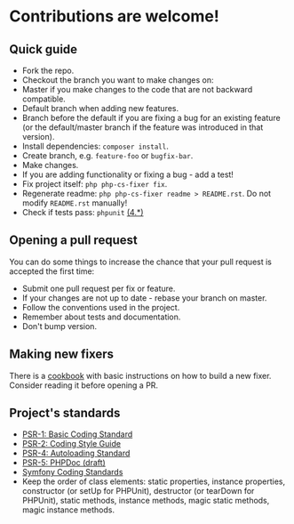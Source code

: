 # Contributions are welcome!

## Quick guide

 * Fork the repo.
 * Checkout the branch you want to make changes on:
  * Master if you make changes to the code that are not backward compatible.
  * Default branch when adding new features.
  * Branch before the default if you are fixing a bug for an existing feature (or the default/master branch if the feature was introduced in that version).
 * Install dependencies: `composer install`.
 * Create branch, e.g. `feature-foo` or `bugfix-bar`.
 * Make changes.
 * If you are adding functionality or fixing a bug - add a test!
 * Fix project itself: `php php-cs-fixer fix`.
 * Regenerate readme: `php php-cs-fixer readme > README.rst`. Do not modify `README.rst` manually!
 * Check if tests pass: `phpunit` [(4.*)](https://phpunit.de/manual/current/en/installation.html)

## Opening a pull request

You can do some things to increase the chance that your pull request is accepted the first time:

 * Submit one pull request per fix or feature.
 * If your changes are not up to date - rebase your branch on master.
 * Follow the conventions used in the project.
 * Remember about tests and documentation.
 * Don't bump version.

## Making new fixers

There is a [cookbook](https://github.com/FriendsOfPHP/PHP-CS-Fixer/blob/master/COOKBOOK-FIXERS.md) with basic instructions on how to build a new fixer. Consider reading it
before opening a PR.

## Project's standards

 * [PSR-1: Basic Coding Standard](https://github.com/php-fig/fig-standards/blob/master/accepted/PSR-1-basic-coding-standard.md)
 * [PSR-2: Coding Style Guide](https://github.com/php-fig/fig-standards/blob/master/accepted/PSR-2-coding-style-guide.md)
 * [PSR-4: Autoloading Standard](https://github.com/php-fig/fig-standards/blob/master/accepted/PSR-4-autoloader.md)
 * [PSR-5: PHPDoc (draft)](https://github.com/phpDocumentor/fig-standards/blob/master/proposed/phpdoc.md)
 * [Symfony Coding Standards](http://symfony.com/doc/current/contributing/code/standards.html)
 * Keep the order of class elements: static properties, instance properties, constructor (or setUp for PHPUnit), destructor (or tearDown for PHPUnit), static methods, instance methods, magic static methods, magic instance methods.
